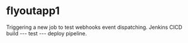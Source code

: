 # flyoutapp1

Triggering a new job to test webhooks event dispatching.
Jenkins CICD build --- test --- deploy pipeline.
